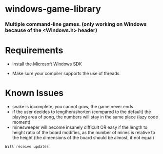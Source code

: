 # windows-game-library
### Multiple command-line games. (only working on Windows because of the <Windows.h> header)

# Requirements

 - Install the [Microsoft Windows SDK](https://developer.microsoft.com/en-us/windows/downloads/windows-sdk/)

 - Make sure your compiler supports the use of threads.
 
 # Known Issues
 
  - snake is incomplete, you cannot grow, the game never ends
  - if the user decides to lengthen/shorten (compared to the default) the playing area of pong, the numbers will stay in the same place (lazy code moment)
  - minesweeper will become insanely difficult OR easy if the length to height ratio of the board modifies, as the number of mines is relative to the height (the dimensions of the board should be almost, if not equal)
  
`Will receive updates`
